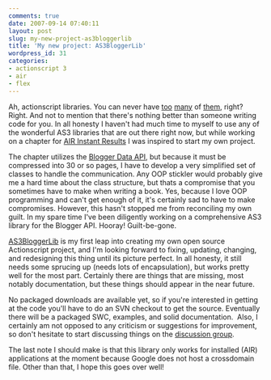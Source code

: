 ```yaml
---
comments: true
date: 2007-09-14 07:40:11
layout: post
slug: my-new-project-as3bloggerlib
title: 'My new project: AS3BloggerLib'
wordpress_id: 31
categories:
- actionscript 3
- air
- flex
---
```


Ah, actionscript libraries. You can never have [too](http://code.google.com/p/as3syndicationlib/) [many](http://code.google.com/p/as3flickrlib/) of [them](http://code.google.com/p/as3corelib/), right? Right. And not to mention that there's nothing better than someone writing code for you. In all honesty I haven't had much time to myself to use any of the wonderful AS3 libraries that are out there right now, but while working on a chapter for [AIR Instant Results](http://www.amazon.com/AIR-Instant-Results-Marc-Luchner/dp/0470182075/) I was inspired to start my own project.

The chapter utilizes the [Blogger Data API](http://code.google.com/apis/blogger/overview.html), but because it must be compressed into 30 or so pages, I have to develop a very simplified set of classes to handle the communication. Any OOP stickler would probably give me a hard time about the class structure, but thats a compromise that you sometimes have to make when writing a book. Yes, because I love OOP programming and can't get enough of it, it's certainly sad to have to make compromises. However, this hasn't stopped me from reconciling my own guilt. In my spare time I've been diligently working on a comprehensive AS3 library for the Blogger API. Hooray! Guilt-be-gone.

[AS3BloggerLib](http://code.google.com/p/as3bloggerlib/) is my first leap into creating my own open source Actionscript project, and I'm looking forward to fixing, updating, changing, and redesigning this thing until its picture perfect. In all honesty, it still needs some sprucing up (needs lots of encapsulation), but works pretty well for the most part. Certainly there are things that are missing, most notably documentation, but these things should appear in the near future.

No packaged downloads are available yet, so if you're interested in getting at the code you'll have to do an SVN checkout to get the source. Eventually there will be a packaged SWC, examples, and solid documentation.  Also, I certainly am not opposed to any criticism or suggestions for improvement, so don't hesitate to start discussing things on the [discussion group](http://groups.google.com/group/as3bloggerlib).

The last note I should make is that this library only works for installed (AIR) applications at the moment because Google does not host a crossdomain file. Other than that, I hope this goes over well!
